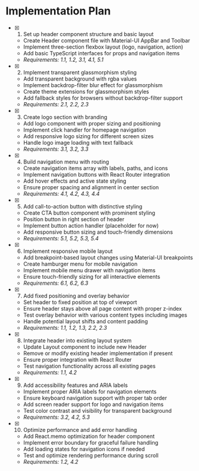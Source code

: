 # Implementation Plan

- [x] 1. Set up header component structure and basic layout
  - Create Header component file with Material-UI AppBar and Toolbar
  - Implement three-section flexbox layout (logo, navigation, action)
  - Add basic TypeScript interfaces for props and navigation items
  - _Requirements: 1.1, 1.2, 3.1, 4.1, 5.1_

- [x] 2. Implement transparent glassmorphism styling
  - Add transparent background with rgba values
  - Implement backdrop-filter blur effect for glassmorphism
  - Create theme extensions for glassmorphism styles
  - Add fallback styles for browsers without backdrop-filter support
  - _Requirements: 2.1, 2.2, 2.3_

- [x] 3. Create logo section with branding
  - Add logo component with proper sizing and positioning
  - Implement click handler for homepage navigation
  - Add responsive logo sizing for different screen sizes
  - Handle logo image loading with text fallback
  - _Requirements: 3.1, 3.2, 3.3_

- [x] 4. Build navigation menu with routing
  - Create navigation items array with labels, paths, and icons
  - Implement navigation buttons with React Router integration
  - Add hover effects and active state styling
  - Ensure proper spacing and alignment in center section
  - _Requirements: 4.1, 4.2, 4.3, 4.4_

- [x] 5. Add call-to-action button with distinctive styling
  - Create CTA button component with prominent styling
  - Position button in right section of header
  - Implement button action handler (placeholder for now)
  - Add responsive button sizing and touch-friendly dimensions
  - _Requirements: 5.1, 5.2, 5.3, 5.4_

- [x] 6. Implement responsive mobile layout
  - Add breakpoint-based layout changes using Material-UI breakpoints
  - Create hamburger menu for mobile navigation
  - Implement mobile menu drawer with navigation items
  - Ensure touch-friendly sizing for all interactive elements
  - _Requirements: 6.1, 6.2, 6.3_

- [x] 7. Add fixed positioning and overlay behavior
  - Set header to fixed position at top of viewport
  - Ensure header stays above all page content with proper z-index
  - Test overlay behavior with various content types including images
  - Handle potential layout shifts and content padding
  - _Requirements: 1.1, 1.2, 1.3, 2.2, 2.3_

- [x] 8. Integrate header into existing layout system
  - Update Layout component to include new Header
  - Remove or modify existing header implementation if present
  - Ensure proper integration with React Router
  - Test navigation functionality across all existing pages
  - _Requirements: 1.1, 4.2_

- [x] 9. Add accessibility features and ARIA labels
  - Implement proper ARIA labels for navigation elements
  - Ensure keyboard navigation support with proper tab order
  - Add screen reader support for logo and navigation items
  - Test color contrast and visibility for transparent background
  - _Requirements: 3.2, 4.2, 5.3_

- [x] 10. Optimize performance and add error handling
  - Add React.memo optimization for header component
  - Implement error boundary for graceful failure handling
  - Add loading states for navigation icons if needed
  - Test and optimize rendering performance during scroll
  - _Requirements: 1.2, 4.2_
